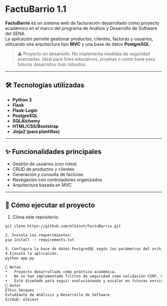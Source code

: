 # FactuBarrio 1.1

**FactuBarrio** es un sistema web de facturación desarrollado como proyecto académico en el marco del programa de Análisis y Desarrollo de Software del SENA.  
La aplicación permite gestionar productos, clientes, facturas y usuarios, utilizando una arquitectura tipo **MVC** y una base de datos **PostgreSQL**.

> ⚠️ Proyecto en desarrollo. No implementa medidas de seguridad avanzadas. Ideal para fines educativos, pruebas o como base para futuros desarrollos más robustos.

---

## 🛠️ Tecnologías utilizadas

- **Python 3**
- **Flask**
- **Flask-Login**
- **PostgreSQL**
- **SQLAlchemy**
- **HTML/CSS/Bootstrap**
- **Jinja2 (para plantillas)**

---

## ✨ Funcionalidades principales

- Gestión de usuarios (con roles)
- CRUD de productos y clientes
- Generación y consulta de facturas
- Navegación con controladores organizados
- Arquitectura basada en MVC

---

## 🚀 Cómo ejecutar el proyecto

1. Clona este repositorio:
```bash
git clone https://github.com/elkinvt/FactuBarrio.git

2. Instala los requerimientos:
pip install -r requirements.txt

3. Configura la base de datos PostgreSQL según los parámetros del archivo .Env(entorno_virtual) o configuración interna.
4.Ejecuta la aplicación:
python app.py

📌 Notas
•	Proyecto desarrollado como práctica académica.
•	No se han implementado filtros de seguridad como validación CSRF, manejo de errores avanzados o cifrado de contraseñas.
•	Está diseñado para seguir evolucionando y escalar en futuras versiones.
👤 Autor
Elkin Vasquez
Estudiante de Análisis y Desarrollo de Software
GitHub: elkinvt
